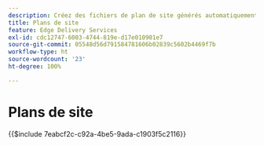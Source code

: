 ```yaml
---
description: Créez des fichiers de plan de site générés automatiquement à référencer depuis votre fichier « robots.txt ». Cela facilite l’optimisation du moteur de recherche et la découverte de nouveau contenu.
title: Plans de site
feature: Edge Delivery Services
exl-id: cdc12747-6003-4744-819e-d17e010901e7
source-git-commit: 05548d56d791584781606b02839c5602b4469f7b
workflow-type: ht
source-wordcount: '23'
ht-degree: 100%

---
```


# Plans de site

{{$include 7eabcf2c-c92a-4be5-9ada-c1903f5c2116}}
